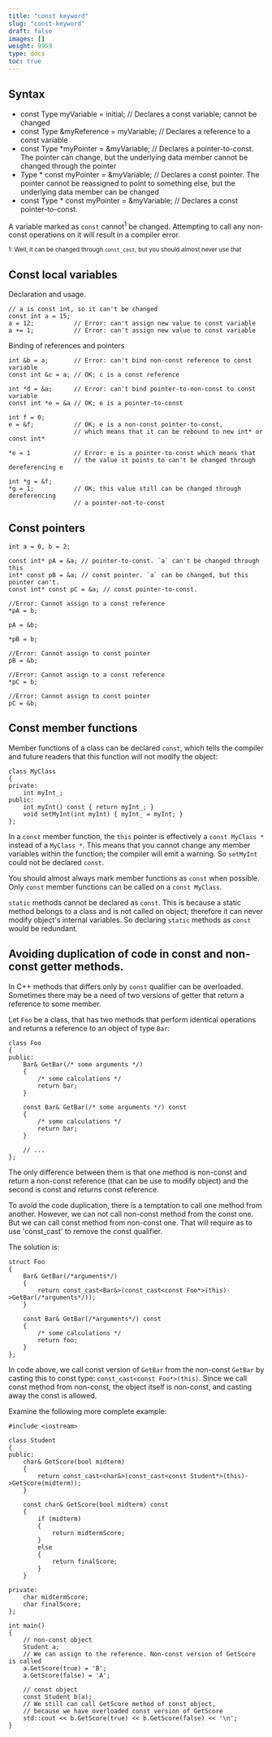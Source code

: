 ```yaml
---
title: "const keyword"
slug: "const-keyword"
draft: false
images: []
weight: 9959
type: docs
toc: true
---
```


## Syntax
- const Type myVariable = initial; // Declares a const variable; cannot be changed
- const Type &myReference = myVariable; // Declares a reference to a const variable
- const Type *myPointer = &myVariable; // Declares a pointer-to-const. The pointer can change, but the underlying data member cannot be changed through the pointer
- Type * const myPointer = &myVariable; // Declares a const pointer. The pointer cannot be reassigned to point to something else, but the underlying data member can be changed
- const Type * const myPointer = &myVariable; // Declares a const pointer-to-const.

A variable marked as `const` cannot<sup>1</sup> be changed. Attempting to call any non-const operations on it will result in a compiler error.

<sub>1: Well, it can be changed through `const_cast`, but you should almost never use that</sub>

## Const local variables
Declaration and usage.

    // a is const int, so it can't be changed
    const int a = 15;  
    a = 12;           // Error: can't assign new value to const variable
    a += 1;           // Error: can't assign new value to const variable

Binding of references and pointers

    int &b = a;       // Error: can't bind non-const reference to const variable
    const int &c = a; // OK; c is a const reference

    int *d = &a;      // Error: can't bind pointer-to-non-const to const variable
    const int *e = &a // OK; e is a pointer-to-const

    int f = 0;
    e = &f;           // OK; e is a non-const pointer-to-const,
                      // which means that it can be rebound to new int* or const int*

    *e = 1            // Error: e is a pointer-to-const which means that
                      // the value it points to can't be changed through dereferencing e

    int *g = &f;
    *g = 1;           // OK; this value still can be changed through dereferencing
                      // a pointer-not-to-const


## Const pointers
    int a = 0, b = 2;
    
    const int* pA = &a; // pointer-to-const. `a` can't be changed through this
    int* const pB = &a; // const pointer. `a` can be changed, but this pointer can't.
    const int* const pC = &a; // const pointer-to-const.

    //Error: Cannot assign to a const reference
    *pA = b;

    pA = &b;

    *pB = b;

    //Error: Cannot assign to const pointer
    pB = &b;

    //Error: Cannot assign to a const reference
    *pC = b;

    //Error: Cannot assign to const pointer
    pC = &b;
    

## Const member functions
Member functions of a class can be declared `const`, which tells the compiler and future readers that this function will not modify the object:

    class MyClass
    {
    private:
        int myInt_;
    public:
        int myInt() const { return myInt_; }
        void setMyInt(int myInt) { myInt_ = myInt; }
    };

In a `const` member function, the `this` pointer is effectively a `const MyClass *` instead of a `MyClass *`. This means that you cannot change any member variables within the function; the compiler will emit a warning. So `setMyInt` could not be declared `const`.

You should almost always mark member functions as `const` when possible. Only `const` member functions can be called on a `const MyClass`.

`static` methods cannot be declared as `const`. This is because a static method belongs to a class and is not called on object; therefore it can never modify object's internal variables. So declaring `static` methods as `const` would be redundant.

## Avoiding duplication of code in const and non-const getter methods.
In C++ methods that differs only by `const` qualifier can be overloaded. Sometimes there may be a need of two versions of getter that return a reference to some member.

Let `Foo` be a class, that has two methods that perform identical operations and returns a reference to an object of type `Bar`:

    class Foo
    {
    public:
        Bar& GetBar(/* some arguments */)
        {
            /* some calculations */
            return bar;
        }
        
        const Bar& GetBar(/* some arguments */) const
        {
            /* some calculations */
            return bar;
        }

        // ...
    };

The only difference between them is that one method is non-const and return a non-const reference (that can be use to modify object) and the second is const and returns const reference.

To avoid the code duplication, there is a temptation to call one method from another. However, we can not call non-const method from the const one.
But we can call const method from non-const one. That will require as to use 'const_cast' to remove the const qualifier.

The solution is:

    struct Foo
    {
        Bar& GetBar(/*arguments*/)
        {
            return const_cast<Bar&>(const_cast<const Foo*>(this)->GetBar(/*arguments*/));
        }
        
        const Bar& GetBar(/*arguments*/) const
        {
            /* some calculations */
            return foo;
        }
    };

In code above, we call const version of `GetBar` from the non-const `GetBar` by casting this to const type: `const_cast<const Foo*>(this)`. Since we call const method from non-const, the object itself is non-const, and casting away the const is allowed.

Examine the following more complete example:

    #include <iostream>

    class Student
    {
    public:
        char& GetScore(bool midterm)
        {
            return const_cast<char&>(const_cast<const Student*>(this)->GetScore(midterm));
        }
        
        const char& GetScore(bool midterm) const
        {
            if (midterm)
            {
                return midtermScore;
            }
            else
            {
                return finalScore;
            }
        }
        
    private:
        char midtermScore;
        char finalScore;
    };

    int main()
    {
        // non-const object
        Student a; 
        // We can assign to the reference. Non-const version of GetScore is called
        a.GetScore(true) = 'B';
        a.GetScore(false) = 'A';
        
        // const object
        const Student b(a); 
        // We still can call GetScore method of const object,
        // because we have overloaded const version of GetScore
        std::cout << b.GetScore(true) << b.GetScore(false) << '\n'; 
    }



